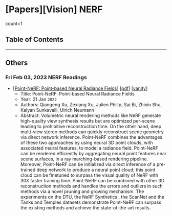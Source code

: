 # [Papers][Vision] NERF <!-- omit in toc -->

count=1

## Table of Contents <!-- omit in toc -->

----------------------------------------------------------------------------------------------------

## Others

### Fri Feb 03, 2023 NERF Readings

* [[Point-NeRF: Point-based Neural Radiance Fields](https://arxiv.org/abs/2201.08845)]
    [[pdf](https://arxiv.org/pdf/2201.08845.pdf)]
    [[vanity](https://www.arxiv-vanity.com/papers/2201.08845/)]
    * Title: Point-NeRF: Point-based Neural Radiance Fields
    * Year: 21 Jan `2022`
    * Authors: Qiangeng Xu, Zexiang Xu, Julien Philip, Sai Bi, Zhixin Shu, Kalyan Sunkavalli, Ulrich Neumann
    * Abstract: Volumetric neural rendering methods like NeRF generate high-quality view synthesis results but are optimized per-scene leading to prohibitive reconstruction time. On the other hand, deep multi-view stereo methods can quickly reconstruct scene geometry via direct network inference. Point-NeRF combines the advantages of these two approaches by using neural 3D point clouds, with associated neural features, to model a radiance field. Point-NeRF can be rendered efficiently by aggregating neural point features near scene surfaces, in a ray marching-based rendering pipeline. Moreover, Point-NeRF can be initialized via direct inference of a pre-trained deep network to produce a neural point cloud; this point cloud can be finetuned to surpass the visual quality of NeRF with 30X faster training time. Point-NeRF can be combined with other 3D reconstruction methods and handles the errors and outliers in such methods via a novel pruning and growing mechanism. The experiments on the DTU, the NeRF Synthetics , the ScanNet and the Tanks and Temples datasets demonstrate Point-NeRF can surpass the existing methods and achieve the state-of-the-art results.
